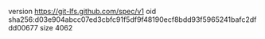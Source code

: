 version https://git-lfs.github.com/spec/v1
oid sha256:d03e904abcc07ed3cbfc91f5df9f48190ecf8bdd93f5965241bafc2dfdd00677
size 4062
